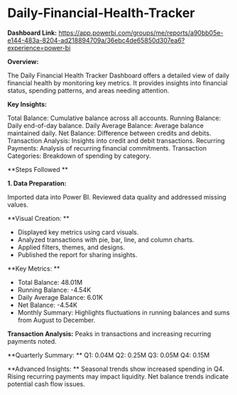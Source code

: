 # Daily-Financial-Health-Tracker

**Dashboard Link:** https://app.powerbi.com/groups/me/reports/a90bb05e-e144-483a-8204-ad218894709a/36ebc4de65850d307ea6?experience=power-bi

**Overview:**

The Daily Financial Health Tracker Dashboard offers a detailed view of daily financial health by monitoring key metrics. It provides insights into financial status, spending patterns, and areas needing attention.

**Key Insights:**

Total Balance: Cumulative balance across all accounts.
Running Balance: Daily end-of-day balance.
Daily Average Balance: Average balance maintained daily.
Net Balance: Difference between credits and debits.
Transaction Analysis: Insights into credit and debit transactions.
Recurring Payments: Analysis of recurring financial commitments.
Transaction Categories: Breakdown of spending by category.

**Steps Followed
**

**1. Data Preparation:**

Imported data into Power BI.
Reviewed data quality and addressed missing values.

**Visual Creation:
**
* Displayed key metrics using card visuals.
* Analyzed transactions with pie, bar, line, and column charts.
* Applied filters, themes, and designs.
* Published the report for sharing insights.

**Key Metrics:
**
* Total Balance: 48.01M
* Running Balance: -4.54K
* Daily Average Balance: 6.01K
* Net Balance: -4.54K
* Monthly Summary: Highlights fluctuations in running balances and sums from August to December.

**Transaction Analysis:** Peaks in transactions and increasing recurring payments noted.

**Quarterly Summary:
**
Q1: 0.04M
Q2: 0.25M
Q3: 0.05M
Q4: 0.15M

**Advanced Insights:
**
Seasonal trends show increased spending in Q4.
Rising recurring payments may impact liquidity.
Net balance trends indicate potential cash flow issues.
